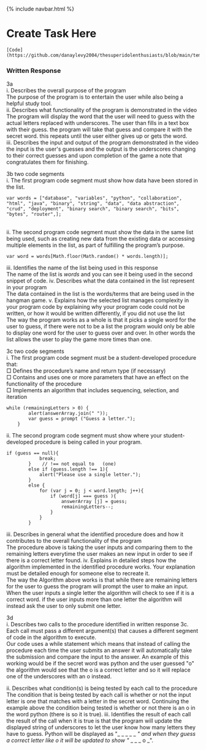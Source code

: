 {% include navbar.html %}



# Create Task Here
    [Code](https://github.com/danaylevy2004/thesuperidolenthusiasts/blob/main/templates/createtask/hangman.html)
    
### Written Response
3a <br />
i. Describes the overall purpose of the program <br /> 
The purpose of the program is to entertain the user while also being a helpful study tool. <br>
ii. Describes what functionality of the program is demonstrated in the video  <br />
The program will display the word that the user will need to guess with the actual letters replaced with underscores. The user than fills in a text box with their guess. the program will take that guess and compare it with the secret word. this repeats until the user either gives up or gets the word. <br>
iii. Describes the input and output of the program demonstrated in the video <br />
the input is the user's guesses and the output is the underscores changing to their correct guesses and upon completion of the game a note that congratulates them for finishing. <br>

3b two code segments <br />
i. The first program code segment must show how data have been stored in the list.  <br />
```
var words = ["database", "variables", "python", "collaboration", "html", "java", "binary", "string", "data", "data abstraction", "crud", "deployment", "binary search", "binary search", "bits", "bytes", "router",];
```

 <br>
ii. The second program code segment must show the data in the same list being used, such as creating new data from the existing data or accessing multiple elements in the list, as part of fulfilling the program’s purpose.  <br />

```
var word = words[Math.floor(Math.random() * words.length)];
```

iii.  Identifies the name of the list being used in this response <br />
The name of the list is *words* and you can see it being used in the second snippet of code. 
iv.  Describes what the data contained in the list represent in your program <br />
The data contained in the list is the words/terms that are being used in the hangman game. 
v. Explains how the selected list manages complexity in your program code by explaining why your program code could not be written, or
how it would be written differently, if you did not use the list <br />
The way the program works as a whole is that it picks a single word for the user to guess, if there were not to be a list the program would only be able to display one word for the user to guess over and over. In other words the list allows the user to play the game more times than one. 

3c two code segments <br />
i. The first program code segment must be a student-developed procedure that: <br />
□ Defines the procedure’s name and return type (if necessary) <br />
□ Contains and uses one or more parameters that have an effect
on the functionality of the procedure <br />
□ Implements an algorithm that includes sequencing, selection,
and iteration  <br />

```
while (remainingLetters > 0) {
        alert(answerArray.join(" "));
        var guess = prompt ("Guess a letter.");
    }
```

ii. The second program code segment must show where your student-developed procedure is being called in your program. <br />

```
if (guess == null){
            break;
        }    // !== not equal to   (one)
        else if (guess.length !== 1){
            alert("Please use a single letter.");
        }
        else {
            for (var j = 0; j < word.length; j++){
                if (word[j] === guess ){
                    answerArray [j] = guess;
                    remainingLetters--;
                }
            }
        }
```

iii. Describes in general what the identified procedure does and how it contributes to the overall functionality of the program <br />
The procedure above is taking the user inputs and comparing them to the remaining letters everytime the user makes an new input in order to see if there is a correct letter found. 
iv. Explains in detailed steps how the algorithm implemented in the identified procedure works. Your explanation must be detailed enough for someone else to recreate it. <br />
The way the Algorithm above works is that while there are remaining letters for the user to guess the program will prompt the user to make an input. When the user inputs a single letter the algorithm will check to see if it is a correct word. if the user inputs more than one letter the algorithm will instead ask the user to only submit one letter. 

3d <br />
i. Describes two calls to the procedure identified in written response 3c. Each call must pass a different argument(s) that causes a different segment of code in the algorithm to execute. <br />
Our code uses a while statement which means that instead of calling the procedure each time the user submits an answer it will automatically take the submission and compare the input to the answer. An example of this working would be if the secret word was python and the user guessed "o" the algorithm would see that the o is a correct letter and so it will replace one of the underscores with an o instead. 

ii.  Describes what condition(s) is being tested by each call to the procedure  <br />
The condition that is being tested by each call is whether or not the input letter is one that matches with a letter in the secret word. Continuing the example above the condition being tested is whether or not there is an o in the word python (there is so it is true).
iii. Identifies the result of each call <br />
the result of the call when it is true is that the program will update the displayed string of underscores to let the user know how many letters they have to guess. Python will be displayed as "_ _ _ _ _ _" and when they guess a correct letter like o it will be updated to show "_ _ _ _ o _". 
